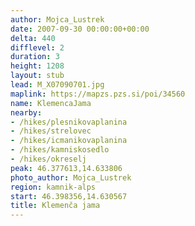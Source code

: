 ```yaml
---
author: Mojca_Lustrek
date: 2007-09-30 00:00:00+00:00
delta: 440
difflevel: 2
duration: 3
height: 1208
layout: stub
lead: M_X07090701.jpg
maplink: https://mapzs.pzs.si/poi/34560
name: KlemencaJama
nearby:
- /hikes/plesnikovaplanina
- /hikes/strelovec
- /hikes/icmanikovaplanina
- /hikes/kamniskosedlo
- /hikes/okreselj
peak: 46.377613,14.633806
photo_author: Mojca_Lustrek
region: kamnik-alps
start: 46.398356,14.630567
title: Klemenča jama
---
```

